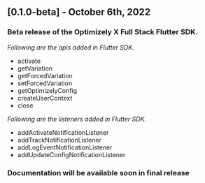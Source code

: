 
## [0.1.0-beta] - October 6th, 2022
### Beta release of the Optimizely X Full Stack Flutter SDK.
*Following are the apis added in Flutter SDK.*
* activate
* getVariation
* getForcedVariation
* setForcedVariation
* getOptimizelyConfig
* createUserContext
* close

*Following are the listeners added in Flutter SDK.*
* addActivateNotificationListener
* addTrackNotificationListener
* addLogEventNotificationListener
* addUpdateConfigNotificationListener

### **Documentation will be available soon in final release**
